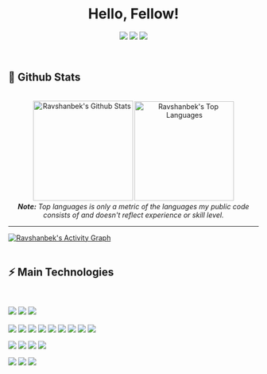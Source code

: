 <h1 align="center">
  Hello, Fellow!
<!--   <a href="#"><img src="https://media.giphy.com/media/CXzRJA18RJAtmpPNBC/giphy.gif" width="28"></a> -->
</h1>

<p align="center">   
  <a href="ravshanbekxojamuratov65@gmail.com" target="_blank"><img src="https://img.shields.io/badge/-Email-daeaf6?style=for-the-badge&logo=gmail&logoColor=107a8bF"></a>
  <a href="ravshanbekxojamuratov65@gmail.com" target="_blank"><img src="https://img.shields.io/badge/-Telegram-daeaf6?style=for-the-badge&logo=telegram&logoColor=107a8bF"></a>
  <a href="https://www.linkedin.com/in/ravshanbek-xojamuratov-80aa26218/" target="_blank"><img src="https://img.shields.io/badge/-LinkedIn-daeaf6?style=for-the-badge&logo=linkedin&logoColor=107a8b"></a> 
<!--   <a href="https://www.instagram.com/thiagosouza.js" target="_blank"><img src="https://img.shields.io/badge/-Instagram-0D1117?style=for-the-badge&logo=instagram&logoColor=F0DB4F"></a>
  <a href="https://www.youtube.com/channel/UCObFBuhVmi48ZHS07Li5h5A" target="_blank"><img src="https://img.shields.io/badge/YouTube-0D1117?style=for-the-badge&logo=youtube&logoColor=F0DB4F"></a> -->
</p>


<br/>


<h2>📃 Github Stats</h2>

<br/>

<diV>
<!-- 40514e -->
  <div align="center">
    <a href="#"><img alt="Ravshanbek's Github Stats" src="https://github-readme-stats.vercel.app/api?username=ravshanbk&show_icons=true&include_all_commits=true&count_private=true&theme=react&hide_border=true&bg_color=107a8b&title_color=F0DB4F&icon_color=F0DB4F" height="201"/></a>
    <a href="#"><img alt="Ravshanbek's Top Languages" src="https://github-readme-stats.vercel.app/api/top-langs/?username=ravshanbk&langs_count=8&layout=compact&theme=react&hide_border=true&bg_color=107a8b&title_color=daeaf6&icon_color=F0DB4F" height="200"/></a>
    <br/>
    <i><b>Note:</b> Top languages is only a metric of the languages my public code consists of and doesn't reflect experience or skill level.</i>
  </div>

  <hr/>

  <div>
    <a href="#"><img alt="Ravshanbek's Activity Graph" src="https://activity-graph.herokuapp.com/graph?username=ravshanbk&custom_title=Ravshanbek%20Xojamuratov's%20Contribution%20Graph&bg_color=107a8b&color=F0DB4F&line=daeaf6&point=F0DB4F&hide_border=true" /></a>
  <div> 
</div>

<br/>

<h2>⚡ Main Technologies</h2>

<br/>

<p align="start">
 <a href="#"><img src="https://img.shields.io/badge/-C-daeaf6?style=flat-round&logo=C&logoColor=107a8b"></a>
 <a href="#"><img src="https://img.shields.io/badge/-Python-daeaf6?style=flat-round&logo=Python&logoColor=107a8b"></a>
 <a href="#"><img src="https://img.shields.io/badge/-Dart-daeaf6?style=flat-round&logo=Dart&badge_color=497285&logoColor=107a8b"></a>
  <br/><br/>
 <a href="#"><img src="https://img.shields.io/badge/-Flutter-daeaf6?style=flat-round&logo=Flutter&logoColor=107a8b&labelColor=https://img.shields.io"></a>
 <a href="#"><img src="https://img.shields.io/badge/-Provider-daeaf6?style=flat&logo=Provider&logoColor=107a8b"></a>
 <a href="#"><img src="https://img.shields.io/badge/-Bloc-daeaf6?style=flat-round&logo=Bloc&logoColor=107a8b"></a>
 <a href="#"><img src="https://img.shields.io/badge/-Cubit-daeaf6?style=flat-round&logo=Cubit&logoColor=107a8b"></a>
 <a href="#"><img src="https://img.shields.io/badge/-Hydrated bloc-daeaf6?style=flat-round&logo=Hydrated_bloc&logoColor=107a8b"></a>
 <a href="#"><img src="https://img.shields.io/badge/-GetX-daeaf6?style=flat-round&logo=GetX&logoColor=107a8b"></a>
 <a href="#"><img src="https://img.shields.io/badge/-Hive-daeaf6?style=flat-round&logo=GetX&logoColor=107a8b"></a>
 <a href="#"><img src="https://img.shields.io/badge/-SharedPreferences-daeaf6?style=flat-round&logo=SharedPreferencesX&logoColor=107a8b"></a>
 <a href="#"><img src="https://img.shields.io/badge/-SqfLite-daeaf6?style=flat-round&logo=SqfLite&logoColor=107a8b"></a>
  
 <a href="#"><img src="https://img.shields.io/badge/-Nodejs-daeaf6?style=flat-round&logo=Node.js&logoColor=107a8b"></a>
 <a href="#"><img src="https://img.shields.io/badge/-MongoDB-daeaf6?style=flat-round&logo=mongodb&logoColor=107a8b"></a>
 <a href="#"><img src="https://img.shields.io/badge/SQL%20-%23daeaf6.svg?style=flat-round&logo=amazon-dynamodb&logoColor=107a8b"></a>
 <a href="#"><img src="https://img.shields.io/badge/-Strapi-daeaf6?style=flat-round&logo=Strapi&logoColor=107a8b"></a>
<!--  <a href="#"><img src="https://img.shields.io/badge/GitHub%20Pages-%230D1117.svg?style=flat-round&logo=github&logoColor=107a8b"></a> -->
 <a href="#"><img src="https://img.shields.io/badge/-Git-daeaf6?style=flat-round&logo=git&logoColor=107a8b"></a>
 <a href="#"><img src="https://img.shields.io/badge/-GitHub-daeaf6?style=flat-round&logo=github&logoColor=107a8b"></a>
 <a href="#"><img src="https://img.shields.io/badge/Bash%20-%23daeaf6.svg?style=flat-round&logo=gnu-bash&logoColor=107a8b"></a>
  
</p>

<br/>

